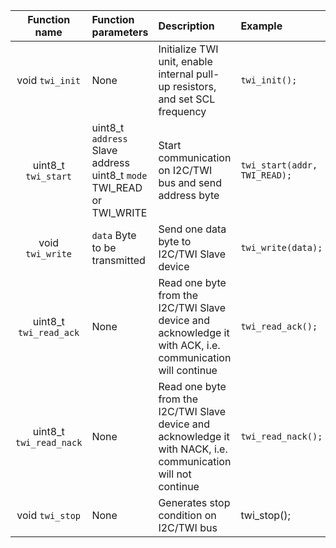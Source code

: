| **Function name** | **Function parameters** | **Description** | **Example** |
|:-:|:--|:--|:--|
| void `twi_init` | None | Initialize TWI unit, enable internal pull-up resistors, and set SCL frequency | `twi_init();` |
| uint8_t `twi_start` | uint8_t `address` Slave address <br /> uint8_t `mode` TWI_READ or TWI_WRITE | Start communication on I2C/TWI bus and send address byte | `twi_start(addr, TWI_READ);` |
| void `twi_write` |  `data` Byte to be transmitted | Send one data byte to I2C/TWI Slave device | `twi_write(data);` |
| uint8_t `twi_read_ack` | None | Read one byte from the I2C/TWI Slave device and acknowledge it with ACK, i.e. communication will continue | `twi_read_ack();` |
| uint8_t `twi_read_nack` | None | Read one byte from the I2C/TWI Slave device and acknowledge it with NACK, i.e. communication will not continue | `twi_read_nack();` |
| void `twi_stop` | None | Generates stop condition on I2C/TWI bus | twi_stop(); |
